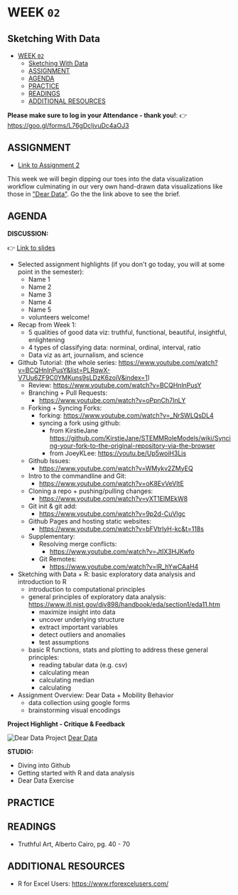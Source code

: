 # WEEK `02`
## Sketching With Data

<!-- TOC START min:1 max:3 link:true update:true -->
- [WEEK `02`](#week-02)
  - [Sketching With Data](#sketching-with-data)
  - [ASSIGNMENT](#assignment)
  - [AGENDA](#agenda)
  - [PRACTICE](#practice)
  - [READINGS](#readings)
  - [ADDITIONAL RESOURCES](#additional-resources)

<!-- TOC END -->



**Please make sure to log in your Attendance - thank you!**:
👉 https://goo.gl/forms/L76gDcljvuDc4aOJ3


## ASSIGNMENT

* [Link to Assignment 2](ASSIGNMENT02.md)

This week we will begin dipping our toes into the data visualization workflow culminating in our very own hand-drawn data visualizations like those in ["Dear Data"](http://www.dear-data.com/). Go the the link above to see the brief.

## AGENDA

**DISCUSSION:**

👉 [Link to slides]()

* Selected assignment highlights (if you don't go today, you will at some point in the semester):
  * Name 1
  * Name 2
  * Name 3
  * Name 4
  * Name 5
  * volunteers welcome!
* Recap from Week 1:
  * 5 qualities of good data viz: truthful, functional, beautiful, insightful, enlightening
  * 4 types of classifying data: norminal, ordinal, interval, ratio
  * Data viz as art, journalism, and science
* Github Tutorial: (the whole series: https://www.youtube.com/watch?v=BCQHnlnPusY&list=PLRqwX-V7Uu6ZF9C0YMKuns9sLDzK6zoiV&index=1)
  * Review: https://www.youtube.com/watch?v=BCQHnlnPusY
  * Branching + Pull Requests:
    * https://www.youtube.com/watch?v=oPpnCh7InLY
  * Forking + Syncing Forks:
    * forking: https://www.youtube.com/watch?v=_NrSWLQsDL4
    * syncing a fork using github:
      * from KirstieJane https://github.com/KirstieJane/STEMMRoleModels/wiki/Syncing-your-fork-to-the-original-repository-via-the-browser
      * from JoeyKLee: https://youtu.be/Up5woiH3Ljs
  * Github Issues:
    * https://www.youtube.com/watch?v=WMykv2ZMyEQ
  * Intro to the commandline and Git:
    * https://www.youtube.com/watch?v=oK8EvVeVltE
  * Cloning a repo + pushing/pulling changes:
    * https://www.youtube.com/watch?v=yXT1ElMEkW8
  * Git init & git add:
    * https://www.youtube.com/watch?v=9p2d-CuVlgc
  * Github Pages and hosting static websites:
    * https://www.youtube.com/watch?v=bFVtrlyH-kc&t=118s
  * Supplementary:
    * Resolving merge conflicts:
      * https://www.youtube.com/watch?v=JtIX3HJKwfo
    * Git Remotes:
      * https://www.youtube.com/watch?v=lR_hYwCAaH4
* Sketching with Data + R: basic exploratory data analysis and introduction to R
  * introduction to computational principles
  * general principles of exploratory data analysis: https://www.itl.nist.gov/div898/handbook/eda/section1/eda11.htm
    * maximize insight into data
    * uncover underlying structure
    * extract important variables
    * detect outliers and anomalies
    * test assumptions
  * basic R functions, stats and plotting to address these general principles:
    * reading tabular data (e.g. csv)
    * calculating mean
    * calculating median
    * calculating
* Assignment Overview: Dear Data + Mobility Behavior
  * data collection using google forms
  * brainstorming visual encodings

<!--
  * Asking critical data questions ==> pathways towards addressing them
    * statistics?
    * new data sources?
    * data processing and models?
  * thinking about depth and breadth for visualization
  * Exploratory vs. explanatory visualization
  * intro to basic statistical principles for data exploration
    * measures of central tendency / frequencies / distributions
    * normalization
    * data types
  * viz process -->



**Project Highlight - Critique & Feedback**

![Dear Data Project](https://s3.dualstack.us-east-1.amazonaws.com/static2.postcrossing.com/blog/images/randomdeardata.jpg)
[Dear Data](http://www.dear-data.com/)

**STUDIO:**
* Diving into Github
* Getting started with R and data analysis
* Dear Data Exercise


## PRACTICE



## READINGS
* Truthful Art, Alberto Cairo, pg. 40 - 70


## ADDITIONAL RESOURCES
* R for Excel Users: https://www.rforexcelusers.com/
